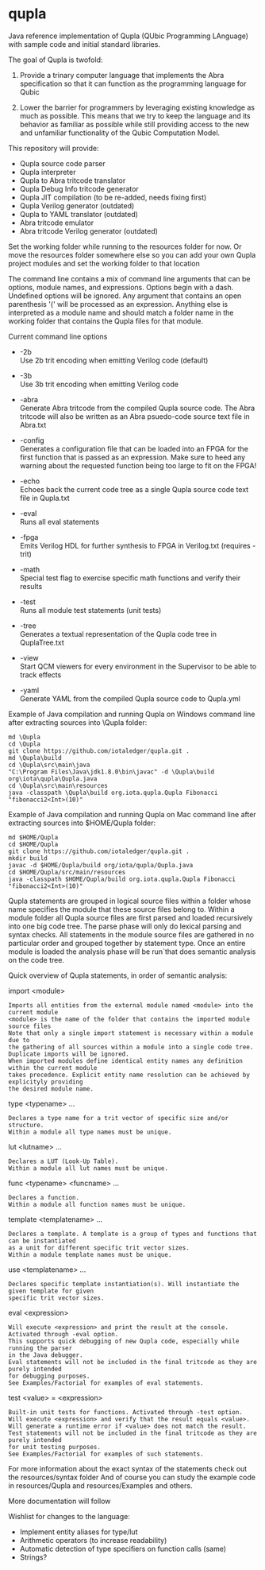 # qupla

Java reference implementation of Qupla (QUbic Programming LAnguage) with sample code and initial standard libraries.

The goal of Qupla is twofold:

1. Provide a trinary computer language that implements the Abra specification so that it can function as the programming language for Qubic

2. Lower the barrier for programmers by leveraging existing knowledge as much as possible. This means that we try to keep the language and its behavior as familiar as possible while still providing access to the new and unfamiliar functionality of the Qubic Computation Model.

This repository will provide:
* Qupla source code parser
* Qupla interpreter
* Qupla to Abra tritcode translator
* Qupla Debug Info tritcode generator
* Qupla JIT compilation (to be re-added, needs fixing first)
* Qupla Verilog generator (outdated)
* Qupla to YAML translator (outdated)
* Abra tritcode emulator
* Abra tritcode Verilog generator (outdated)

Set the working folder while running to the resources folder for now.
Or move the resources folder somewhere else so you can add your own Qupla project
modules and set the working folder to that location

The command line contains a mix of command line arguments that can be options,
module names, and expressions. Options begin with a dash. Undefined options will
be ignored. Any argument that contains an open parenthesis '(' will be processed
as an expression. Anything else is interpreted as a module name and should match
a folder name in the working folder that contains the Qupla files for that module.

Current command line options

- -2b  
  Use 2b trit encoding when emitting Verilog code (default)

- -3b  
  Use 3b trit encoding when emitting Verilog code

- -abra  
  Generate Abra tritcode from the compiled Qupla source code. The Abra tritcode will
  also be written as an Abra psuedo-code source text file in Abra.txt

- -config  
  Generates a configuration file that can be loaded into an FPGA for the first
  function that is passed as an expression. Make sure to heed any warning about
  the requested function being too large to fit on the FPGA!
  
- -echo  
  Echoes back the current code tree as a single Qupla source code text file in Qupla.txt

- -eval  
  Runs all eval statements

- -fpga  
  Emits Verilog HDL for further synthesis to FPGA in Verilog.txt (requires -trit)

- -math  
  Special test flag to exercise specific math functions and verify their results

- -test  
  Runs all module test statements (unit tests)

- -tree  
  Generates a textual representation of the Qupla code tree in QuplaTree.txt

- -view  
  Start QCM viewers for every environment in the Supervisor to be able to track effects

- -yaml  
  Generate YAML from the compiled Qupla source code to Qupla.yml


Example of Java compilation and running Qupla on Windows command line after extracting sources into \Qupla folder:

    md \Qupla
    cd \Qupla
    git clone https://github.com/iotaledger/qupla.git .
    md \Qupla\build
    cd \Qupla\src\main\java
    "C:\Program Files\Java\jdk1.8.0\bin\javac" -d \Qupla\build org\iota\qupla\Qupla.java
    cd \Qupla\src\main\resources
    java -classpath \Qupla\build org.iota.qupla.Qupla Fibonacci "fibonacci2<Int>(10)"



Example of Java compilation and running Qupla on Mac command line after extracting sources into $HOME/Qupla folder:

    md $HOME/Qupla
    cd $HOME/Qupla
    git clone https://github.com/iotaledger/qupla.git .
    mkdir build
    javac -d $HOME/Qupla/build org/iota/qupla/Qupla.java
    cd $HOME/Qupla/src/main/resources
    java -classpath $HOME/Qupla/build org.iota.qupla.Qupla Fibonacci "fibonacci2<Int>(10)"



Qupla statements are grouped in logical source files within a folder whose name specifies the module that these source files belong to.
Within a module folder all Qupla source files are first parsed and loaded recursively into one big code tree.
The parse phase will only do lexical parsing and syntax checks.
All statements in the module source files are gathered in no particular order and grouped together by statement type.
Once an entire module is loaded the analysis phase will be run`that does semantic analysis on the code tree.

Quick overview of Qupla statements, in order of semantic analysis:

import \<module\>

    Imports all entities from the external module named <module> into the current module
    <module> is the name of the folder that contains the imported module source files
    Note that only a single import statement is necessary within a module due to
    the gathering of all sources within a module into a single code tree.
    Duplicate imports will be ignored.
    When imported modules define identical entity names any definition within the current module
    takes precedence. Explicit entity name resolution can be achieved by explicityly providing
    the desired module name.

type \<typename\> ...

    Declares a type name for a trit vector of specific size and/or structure.
    Within a module all type names must be unique.
    
lut \<lutname\> ...

    Declares a LUT (Look-Up Table).
    Within a module all lut names must be unique.
    
func \<typename\> \<funcname\> ...

    Declares a function.
    Within a module all function names must be unique.
       
template \<templatename\> ...

    Declares a template. A template is a group of types and functions that can be instantiated
    as a unit for different specific trit vector sizes.
    Within a module template names must be unique.
    
use \<templatename\> ...

    Declares specific template instantiation(s). Will instantiate the given template for given
    specific trit vector sizes.
    
eval \<expression\>

    Will execute <expression> and print the result at the console. Activated through -eval option.
    This supports quick debugging of new Qupla code, especially while running the parser
    in the Java debugger.
    Eval statements will not be included in the final tritcode as they are purely intended
    for debugging purposes.
    See Examples/Factorial for examples of eval statements.
    
test \<value\> = \<expression\>

    Built-in unit tests for functions. Activated through -test option.
    Will execute <expression> and verify that the result equals <value>.
    Will generate a runtime error if <value> does not match the result.
    Test statements will not be included in the final tritcode as they are purely intended
    for unit testing purposes.
    See Examples/Factorial for examples of such statements.
    

For more information about the exact syntax of the statements check out the resources/syntax folder
And of course you can study the example code in resources/Qupla and resources/Examples and others.

More documentation will follow


Wishlist for changes to the language:
* Implement entity aliases for type/lut
* Arithmetic operators (to increase readability)
* Automatic detection of type specifiers on function calls (same)
* Strings?

